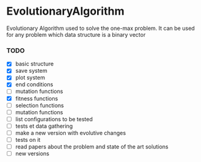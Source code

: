 # EvolutionaryAlgorithm
Evolutionary Algorithm used to solve the one-max problem. It can be used for any problem which data structure is a binary vector

### TODO
 - [x] basic structure
 - [x] save system
 - [x] plot system
 - [x] end conditions
 - [ ] mutation functions
 - [x] fitness functions
 - [ ] selection functions
 - [ ] mutation functions
 - [ ] list configurations to be tested
 - [ ] tests et data gathering
 - [ ] make a new version with evolutive changes
 - [ ] tests on it
 - [ ] read papers about the problem and state of the art solutions
 - [ ] new versions 
